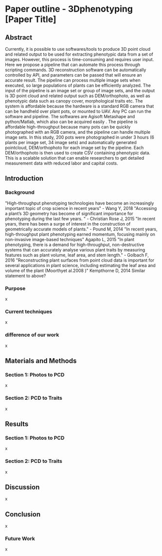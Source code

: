 # Paper outline - 3Dphenotyping [Paper Title]

## Abstract
Currently, it is possible to use softwares/tools to produce 3D point cloud and related output to be used for extracting phenotypic data from a set of images. However, this process is time-consuming and requires user input. Here we propose a pipeline that can automate this process through scripting commands. 3D reconstruction software can be automatically controlled by API, and parameters can be passed that will ensure an accurate result. The pipeline can process multiple image sets when executed, so large populations of plants can be efficiently analyzed. The input of the pipeline is an image set or group of image sets, and the output is 3D point cloud and related output such as DEM/orthophoto, as well as phenotypic data such as canopy cover, morphological traits etc. The system is affordable because the hardware is a standard RGB camera that can be handheld over plant pots, or mounted to UAV. Any PC can run the software and pipeline. The softwares are Agisoft Metashape and python/Matlab, which also can be acquired easily . The pipeline is affordable high-throughput because many pots can be quickly photographed with an RGB camera, and the pipeline can handle multiple image sets. In this study, 200 pots were photographed in under 3 hours (6 plants per image set, 34 image sets) and automatically generated pointcloud, DEM/orthophoto for each image set by the pipeline. Each DEM/orthophoto is then used to create CSV containing phenotypic data. This is a scalable solution that can enable researchers to get detailed measurement data with reduced labor and capital costs.

## Introduction

### Background
"High-throughput phenotyping technologies have become an increasingly important topic of crop science in recent years" - Wang Y, 2018
"Accessing  a  plant’s  3D  geometry  has  become  of  significant  importance  for phenotyping  during  the  last  few  years. " - Christian Rose J, 2015
"In recent years, there has been a surge of interest in the construction of geometrically accurate models of plants." - Pound M, 2014
"In recent years, high-throughput plant phenotyping earned momentum, focusing mainly on non-invasive image-based techniques" Agapito L, 2015
"In plant phenotyping, there is a demand for high-throughput, non-destructive systems that can accurately analyse various plant traits by measuring features such as plant volume, leaf area, and stem length." - Golbach F, 2016
"Reconstructing plant surfaces from point cloud data is important for several applications in plant science, including estimating the leaf area and volume of the plant (Moorthyet  al.2008 )" Kempthorne D, 2014
Similar statement to above?


### Purpose
x

### Current techniques
x

### difference of our work
x

## Materials and Methods

### Section 1: Photos to PCD
x

### Section 2: PCD to Traits
x

## Results

### Section 1: Photos to PCD
x

### Section 2: PCD to Traits
x

## Discussion
x

## Conclusion 
x

### Future Work
x